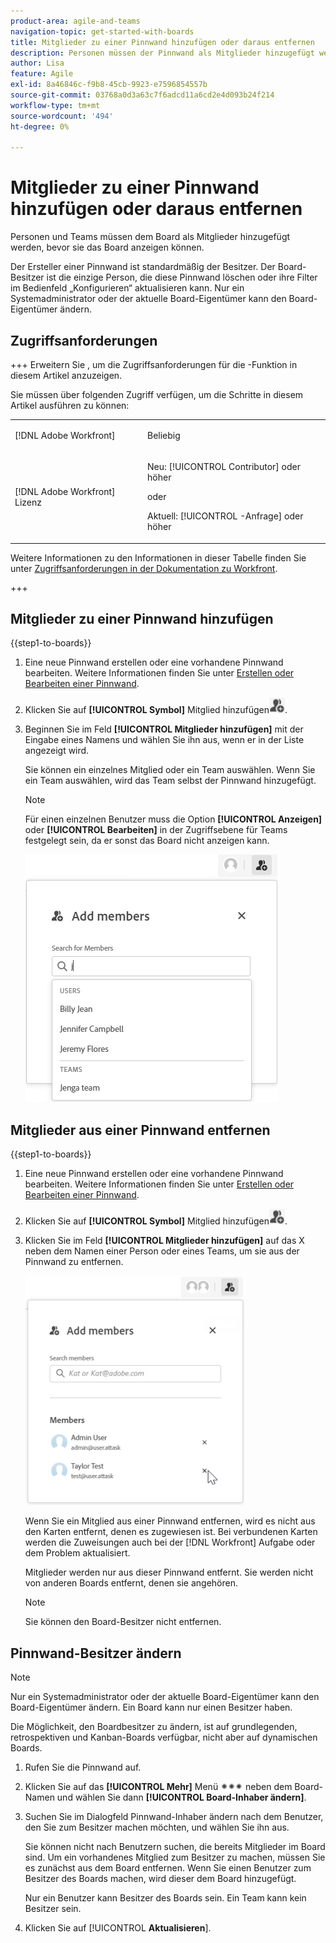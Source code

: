 ```yaml
---
product-area: agile-and-teams
navigation-topic: get-started-with-boards
title: Mitglieder zu einer Pinnwand hinzufügen oder daraus entfernen
description: Personen müssen der Pinnwand als Mitglieder hinzugefügt werden, bevor sie die Pinnwand anzeigen und Karten zugewiesen werden können.
author: Lisa
feature: Agile
exl-id: 8a46846c-f9b8-45cb-9923-e7596854557b
source-git-commit: 03768a0d3a63c7f6adcd11a6cd2e4d093b24f214
workflow-type: tm+mt
source-wordcount: '494'
ht-degree: 0%

---
```


# Mitglieder zu einer Pinnwand hinzufügen oder daraus entfernen

Personen und Teams müssen dem Board als Mitglieder hinzugefügt werden, bevor sie das Board anzeigen können.

Der Ersteller einer Pinnwand ist standardmäßig der Besitzer. Der Board-Besitzer ist die einzige Person, die diese Pinnwand löschen oder ihre Filter im Bedienfeld „Konfigurieren“ aktualisieren kann. Nur ein Systemadministrator oder der aktuelle Board-Eigentümer kann den Board-Eigentümer ändern.

## Zugriffsanforderungen

+++ Erweitern Sie , um die Zugriffsanforderungen für die -Funktion in diesem Artikel anzuzeigen.

Sie müssen über folgenden Zugriff verfügen, um die Schritte in diesem Artikel ausführen zu können:

<table style="table-layout:auto"> 
 <col> 
 <col> 
 <tbody> 
  <tr> 
   <td role="rowheader">[!DNL Adobe Workfront]</td> 
   <td> <p>Beliebig</p> </td> 
  </tr> 
  <tr> 
   <td role="rowheader">[!DNL Adobe Workfront] Lizenz</td> 
   <td> 
   <p>Neu: [!UICONTROL Contributor] oder höher</p> 
   <p>oder</p>
   <p>Aktuell: [!UICONTROL -Anfrage] oder höher</p>
   </td> 
  </tr> 
 </tbody> 
</table>

Weitere Informationen zu den Informationen in dieser Tabelle finden Sie unter [Zugriffsanforderungen in der Dokumentation zu Workfront](/help/quicksilver/administration-and-setup/add-users/access-levels-and-object-permissions/access-level-requirements-in-documentation.md).

+++

## Mitglieder zu einer Pinnwand hinzufügen

{{step1-to-boards}}

1. Eine neue Pinnwand erstellen oder eine vorhandene Pinnwand bearbeiten. Weitere Informationen finden Sie unter [Erstellen oder Bearbeiten einer Pinnwand](../../agile/get-started-with-boards/create-edit-board.md).
1. Klicken Sie auf **[!UICONTROL Symbol]** Mitglied hinzufügen![ (Mitglieder hinzufügen](assets/boards-addmember-spectrum-25x25.png).
1. Beginnen Sie im Feld **[!UICONTROL Mitglieder hinzufügen]** mit der Eingabe eines Namens und wählen Sie ihn aus, wenn er in der Liste angezeigt wird.

   Sie können ein einzelnes Mitglied oder ein Team auswählen. Wenn Sie ein Team auswählen, wird das Team selbst der Pinnwand hinzugefügt.

   >[!NOTE]
   >
   >Für einen einzelnen Benutzer muss die Option **[!UICONTROL Anzeigen]** oder **[!UICONTROL Bearbeiten]** in der Zugriffsebene für Teams festgelegt sein, da er sonst das Board nicht anzeigen kann.


   ![Mitglieder zu Pinnwand hinzufügen](assets/boards-add-members.png)

## Mitglieder aus einer Pinnwand entfernen

{{step1-to-boards}}

1. Eine neue Pinnwand erstellen oder eine vorhandene Pinnwand bearbeiten. Weitere Informationen finden Sie unter [Erstellen oder Bearbeiten einer Pinnwand](../../agile/get-started-with-boards/create-edit-board.md).
1. Klicken Sie auf **[!UICONTROL Symbol]** Mitglied hinzufügen![ (Mitglieder hinzufügen](assets/boards-addmember-spectrum-25x25.png).
1. Klicken Sie im Feld **[!UICONTROL Mitglieder hinzufügen]** auf das X neben dem Namen einer Person oder eines Teams, um sie aus der Pinnwand zu entfernen.

   ![Mitglied aus der Pinnwand entfernen](assets/boards-remove-member-from-board-350x367.png)

   Wenn Sie ein Mitglied aus einer Pinnwand entfernen, wird es nicht aus den Karten entfernt, denen es zugewiesen ist. Bei verbundenen Karten werden die Zuweisungen auch bei der [!DNL Workfront] Aufgabe oder dem Problem aktualisiert.

   Mitglieder werden nur aus dieser Pinnwand entfernt. Sie werden nicht von anderen Boards entfernt, denen sie angehören.

   >[!NOTE]
   >
   >Sie können den Board-Besitzer nicht entfernen.

## Pinnwand-Besitzer ändern

>[!NOTE]
>
>Nur ein Systemadministrator oder der aktuelle Board-Eigentümer kann den Board-Eigentümer ändern. Ein Board kann nur einen Besitzer haben.
>
>Die Möglichkeit, den Boardbesitzer zu ändern, ist auf grundlegenden, retrospektiven und Kanban-Boards verfügbar, nicht aber auf dynamischen Boards.

1. Rufen Sie die Pinnwand auf.
1. Klicken Sie auf das **[!UICONTROL Mehr]** Menü ![Mehr](assets/more-icon-spectrum.png) neben dem Board-Namen und wählen Sie dann **[!UICONTROL Board-Inhaber ändern]**.
1. Suchen Sie im Dialogfeld Pinnwand-Inhaber ändern nach dem Benutzer, den Sie zum Besitzer machen möchten, und wählen Sie ihn aus.

   Sie können nicht nach Benutzern suchen, die bereits Mitglieder im Board sind. Um ein vorhandenes Mitglied zum Besitzer zu machen, müssen Sie es zunächst aus dem Board entfernen. Wenn Sie einen Benutzer zum Besitzer des Boards machen, wird dieser dem Board hinzugefügt.

   Nur ein Benutzer kann Besitzer des Boards sein. Ein Team kann kein Besitzer sein.

1. Klicken Sie auf [!UICONTROL **Aktualisieren**].
